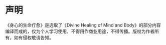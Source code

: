 # 声明

《身心的生命疗愈》是选取了《Divine Healing of Mind and Body》的部分内容编译而成的，仅为个人学习使用，不得用作商业用途，不得传播。版权为作者所有，如有侵权敬请告知。
